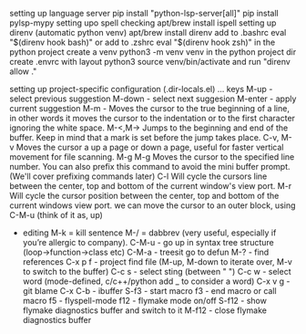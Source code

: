 setting up language server
	pip install "python-lsp-server[all]"
	pip install pylsp-mypy
setting upo spell checking
	apt/brew install ispell
setting up direnv (automatic python venv)
	apt/brew install direnv
	add to .bashrc
		eval "$(direnv hook bash)"
	or add to .zshrc
		eval "$(direnv hook zsh)"
	in the python project create a venv
	   python3 -m venv venv
	in the python project dir create .envrc with
	   layout python3
	   source venv/bin/activate
	and run "direnv allow ."

setting up project-specific configuration (.dir-locals.el)
	...
keys
	M-up - select previous suggestion
	M-down - select next suggesion
	M-enter - apply current suggestion
    M-m - Moves the cursor to the true beginning of a line, in other words it moves the cursor to the indentation or to the first character ignoring the white space.
    M-<,M-> Jumps to the beginning and end of the buffer. Keep in mind that a mark is set before the jump takes place.
    C-v, M-v Moves the cursor a up a page or down a page, useful for faster vertical movement for file scanning.
    M-g M-g Moves the cursor to the specified line number. You can also prefix this command to avoid the mini buffer prompt. (We'll cover prefixing commands later)
    C-l Will cycle the cursors line between the center, top and bottom of the current window's view port.
    M-r Will cycle the cursor position between the center, top and bottom of the current windows view port.
	we can move the cursor to an outer block, using C-M-u (think of it as, up)
- editing
	M-k = kill sentence
	M-/ = dabbrev (very useful, especially if you’re allergic to company).
	C-M-u - go up in syntax tree structure (loop->function->class etc)
	C-M-a - treesit go to defun
	M-? - find references
	C-x p f - project find file (M-up, M-down to iterate over, M-v to switch to the buffer)
	C-c s - select sting (between " ")
	C-c w - select word (mode-defined, c/c++/python add _ to consider a word)
	C-x v g - git blame
	C-x C-b - ibuffer
	S-f3 - start macro
	f3 - end macro or call macro
	f5 - flyspell-mode
	f12 - flymake mode on/off
	S-f12 - show flymake diagnostics buffer and switch to it
	M-f12 - close flymake diagnostics buffer
